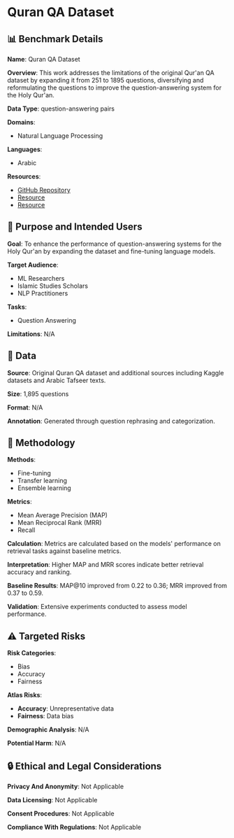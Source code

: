 # Quran QA Dataset

## 📊 Benchmark Details

**Name**: Quran QA Dataset

**Overview**: This work addresses the limitations of the original Qur'an QA dataset by expanding it from 251 to 1895 questions, diversifying and reformulating the questions to improve the question-answering system for the Holy Qur'an.

**Data Type**: question-answering pairs

**Domains**:
- Natural Language Processing

**Languages**:
- Arabic

**Resources**:
- [GitHub Repository](https://github.com/user/repo)
- [Resource](https://huggingface.co/datasets/ImruQays/Quran-Classical-Arabic-English-Parallel-texts)
- [Resource](https://www.kaggle.com/datasets/mobassir/quranqa/code)

## 🎯 Purpose and Intended Users

**Goal**: To enhance the performance of question-answering systems for the Holy Qur'an by expanding the dataset and fine-tuning language models.

**Target Audience**:
- ML Researchers
- Islamic Studies Scholars
- NLP Practitioners

**Tasks**:
- Question Answering

**Limitations**: N/A

## 💾 Data

**Source**: Original Quran QA dataset and additional sources including Kaggle datasets and Arabic Tafseer texts.

**Size**: 1,895 questions

**Format**: N/A

**Annotation**: Generated through question rephrasing and categorization.

## 🔬 Methodology

**Methods**:
- Fine-tuning
- Transfer learning
- Ensemble learning

**Metrics**:
- Mean Average Precision (MAP)
- Mean Reciprocal Rank (MRR)
- Recall

**Calculation**: Metrics are calculated based on the models' performance on retrieval tasks against baseline metrics.

**Interpretation**: Higher MAP and MRR scores indicate better retrieval accuracy and ranking.

**Baseline Results**: MAP@10 improved from 0.22 to 0.36; MRR improved from 0.37 to 0.59.

**Validation**: Extensive experiments conducted to assess model performance.

## ⚠️ Targeted Risks

**Risk Categories**:
- Bias
- Accuracy
- Fairness

**Atlas Risks**:
- **Accuracy**: Unrepresentative data
- **Fairness**: Data bias

**Demographic Analysis**: N/A

**Potential Harm**: N/A

## 🔒 Ethical and Legal Considerations

**Privacy And Anonymity**: Not Applicable

**Data Licensing**: Not Applicable

**Consent Procedures**: Not Applicable

**Compliance With Regulations**: Not Applicable
